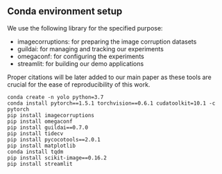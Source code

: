 
## Conda environment setup

We use the following library for the specified purpose:

- imagecorruptions: for preparing the image corruption datasets
- guildai: for managing and tracking our experiments
- omegaconf: for configuring the experiments
- streamlit: for building our demo applications

Proper citations will be later added to our main paper as these tools are crucial for the ease of reproducibility of this work.

```
conda create -n yolo python=3.7
conda install pytorch==1.5.1 torchvision==0.6.1 cudatoolkit=10.1 -c pytorch
pip install imagecorruptions
pip install omegaconf
pip install guildai==0.7.0
pip install tidecv
pip install pycocotools==2.0.1
pip install matplotlib
conda install tqdm
pip install scikit-image==0.16.2
pip install streamlit
```